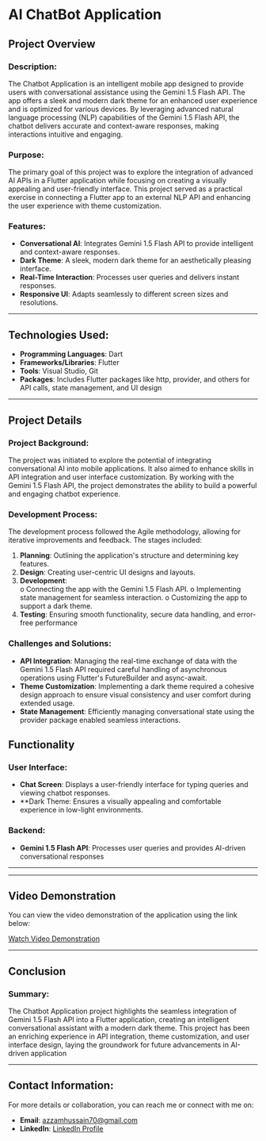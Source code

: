 # AI ChatBot Application

## Project Overview

### Description:
The Chatbot Application is an intelligent mobile app designed to provide users with
conversational assistance using the Gemini 1.5 Flash API. The app offers a sleek and
modern dark theme for an enhanced user experience and is optimized for various
devices. By leveraging advanced natural language processing (NLP) capabilities of
the Gemini 1.5 Flash API, the chatbot delivers accurate and context-aware responses, making interactions intuitive and engaging.

### Purpose:
The primary goal of this project was to explore the integration of advanced AI APIs in
a Flutter application while focusing on creating a visually appealing and user-friendly
interface. This project served as a practical exercise in connecting a Flutter app to an
external NLP API and enhancing the user experience with theme customization.


### Features:
- **Conversational AI**: Integrates Gemini 1.5 Flash API to provide intelligent and context-aware responses.
- **Dark Theme**: A sleek, modern dark theme for an aesthetically pleasing interface.
- **Real-Time Interaction**: Processes user queries and delivers instant responses. 
- **Responsive UI**: Adapts seamlessly to different screen sizes and resolutions.

---

## Technologies Used:
- **Programming Languages**: Dart
- **Frameworks/Libraries**: Flutter
- **Tools**: Visual Studio, Git
- **Packages**: Includes Flutter packages like http, provider, and others for API calls, state management, and UI design

---

## Project Details

### Project Background:
The project was initiated to explore the potential of integrating conversational AI into
mobile applications. It also aimed to enhance skills in API integration and user
interface customization. By working with the Gemini 1.5 Flash API, the project
demonstrates the ability to build a powerful and engaging chatbot experience.

### Development Process:
The development process followed the Agile methodology, allowing for iterative improvements and feedback. The stages included:
1. **Planning**: Outlining the application's structure and determining key features.
2. **Design**: Creating user-centric UI designs and layouts. 
3. **Development**:  
                     o Connecting the app with the Gemini 1.5 Flash API.
                     o Implementing state management for seamless interaction.
                     o Customizing the app to support a dark theme.
4. **Testing**: Ensuring smooth functionality, secure data handling, and error-free
performance

### Challenges and Solutions:
- **API Integration**: Managing the real-time exchange of data with the Gemini 1.5 Flash API required careful handling of asynchronous operations using Flutter's FutureBuilder and async-await.
- **Theme Customization**: Implementing a dark theme required a cohesive
design approach to ensure visual consistency and user comfort during
extended usage.
- **State Management**: Efficiently managing conversational state using the
provider package enabled seamless interactions.


## Functionality


### User Interface:
- **Chat Screen**: Displays a user-friendly interface for typing queries and
viewing chatbot responses.
- **Dark Theme: Ensures a visually appealing and comfortable experience in
low-light environments.
### Backend:
- **Gemini 1.5 Flash API**: Processes user queries and provides AI-driven
conversational responses
---


---

## Video Demonstration
You can view the video demonstration of the application using the link below:

[Watch Video Demonstration](https://drive.google.com/file/d/1eIMorG7c5KkYocVqYsBtjW2MDxXqE07a/view?usp=drive_link)



---

## Conclusion

### Summary:
The Chatbot Application project highlights the seamless integration of Gemini 1.5
Flash API into a Flutter application, creating an intelligent conversational assistant
with a modern dark theme. This project has been an enriching experience in API
integration, theme customization, and user interface design, laying the groundwork
for future advancements in AI-driven application

---

## Contact Information:
For more details or collaboration, you can reach me or connect with me on:

- **Email**: azzamhussain70@gmail.com
- **LinkedIn**: [LinkedIn Profile](https://www.linkedin.com/in/azzam-hussain-8b0426247/)